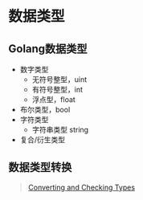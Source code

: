 # 数据类型

## Golang数据类型

- 数字类型
  - 无符号整型，uint
  - 有符号整型，int
  - 浮点型，float
- 布尔类型，bool
- 字符类型
  - 字符串类型 string
- 复合/衍生类型

## 数据类型转换

> [Converting and Checking Types](https://www.golangprograms.com/go-language/integer-float-string-boolean.html)
